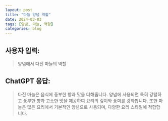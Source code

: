 ```yaml
---
layout: post
title: "마늘 양념 역할"
date: 2024-03-03
tags: [양념, 마늘, 역할]
categories: blog
---
```


## 사용자 입력:
> 양념에서 다진 마늘의 역할

## ChatGPT 응답:
> 다진 마늘은 음식에 풍부한 향과 맛을 더해줍니다. 양념에 사용되면 특히 강렬하고 풍부한 향과 고소한 맛을 제공하여 요리의 깊이와 풍미를 강화합니다. 또한 마늘은 많은 요리에서 기본적인 양념으로 사용되며, 다양한 요리 스타일에 적합합니다.

